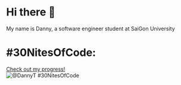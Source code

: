 # Hi there 👋

My name is Danny, a software engineer student at SaiGon University

# #30NitesOfCode:
  [Check out my progress!](https://www.codedex.io/@DannyT/30-nites-of-code)  
  ![@DannyT #30NitesOfCode](https://www.codedex.io/api/petStatus?user=DannyT)

<!--
**DannyTheKO/DannyTheKO** is a ✨ _special_ ✨ repository because its `README.md` (this file) appears on your GitHub profile.

Here are some ideas to get you started:

- 🔭 I’m currently working on ...
- 🌱 I’m currently learning ...
- 👯 I’m looking to collaborate on ...
- 🤔 I’m looking for help with ...
- 💬 Ask me about ...
- 📫 How to reach me: ...
- 😄 Pronouns: ...
- ⚡ Fun fact: ...
-->
